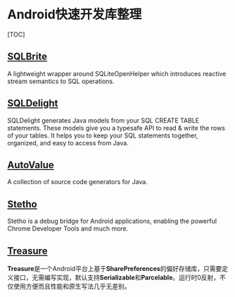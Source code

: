 # Android快速开发库整理


[TOC]



## [SQLBrite](https://github.com/square/sqlbrite)

A lightweight wrapper around SQLiteOpenHelper which introduces reactive stream semantics to SQL operations.

## [SQLDelight](https://github.com/square/sqldelight/)

SQLDelight generates Java models from your SQL CREATE TABLE statements. These models give you a typesafe API to read & write the rows of your tables. It helps you to keep your SQL statements together, organized, and easy to access from Java.

## [AutoValue](https://github.com/google/auto/tree/master/value)

A collection of source code generators for Java.

## [Stetho](https://github.com/facebook/stetho)

Stetho is a debug bridge for Android applications, enabling the powerful Chrome Developer Tools and much more.

## [Treasure](https://github.com/baoyongzhang/Treasure)

**Treasure**是一个Android平台上基于**SharePreferences**的偏好存储库，只需要定义接口，无需编写实现，默认支持**Serializable**和**Parcelable**。运行时0反射，不仅使用方便而且性能和原生写法几乎无差别。

